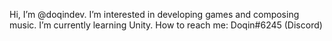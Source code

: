 Hi, I’m @doqindev.
I’m interested in developing games and composing music.
I’m currently learning Unity.
How to reach me: Doqin#6245 (Discord) 

<!---
doqindev/doqindev is a ✨ special ✨ repository because its `README.md` (this file) appears on your GitHub profile.
You can click the Preview link to take a look at your changes.
--->
